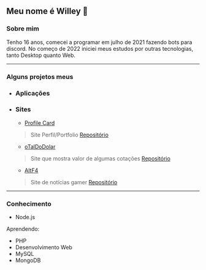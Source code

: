## Meu nome é Willey 👋

### Sobre mim
Tenho 16 anos, comecei a programar em julho de 2021 fazendo bots para discord. No começo de 2022 iniciei meus estudos por outras tecnologias, tanto Desktop quanto Web.

---

### Alguns projetos meus

- ### Aplicações
  
- ### Sites

  - [Profile Card](https://willgonzaga.tech)
  > Site Perfil/Portfolio
  > [Repositório](https://github.com/vailei/portfolio)


  - [oTalDoDolar](https://otaldodolar.cf)
  > Site que mostra valor de algumas cotações
  > [Repositório](https://github.com/vailei/oTaldoDolar)

  - [AltF4](https://altf4.cf)
  > Site de notícias gamer
  > [Repositório](https://github.com/vailei/AltF4)
---

### Conhecimento

- Node.js

Aprendendo:
- PHP
- Desenvolvimento Web
- MySQL
- MongoDB
